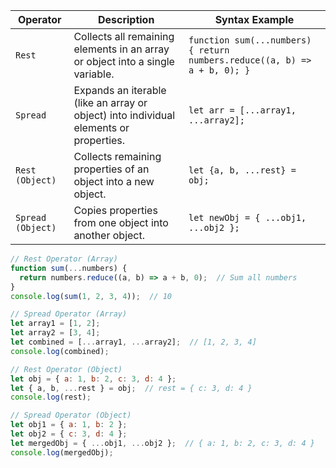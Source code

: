 
| Operator   | Description                                                                                             | Syntax Example                                                                                                           |
|------------|---------------------------------------------------------------------------------------------------------|--------------------------------------------------------------------------------------------------------------------------|
| `Rest`     | Collects all remaining elements in an array or object into a single variable.                           | `function sum(...numbers) { return numbers.reduce((a, b) => a + b, 0); }`                                             |
| `Spread`   | Expands an iterable (like an array or object) into individual elements or properties.                    | `let arr = [...array1, ...array2];`                                                                                      |
| `Rest (Object)` | Collects remaining properties of an object into a new object.                                          | `let {a, b, ...rest} = obj;`                                                                                             |
| `Spread (Object)` | Copies properties from one object into another object.                                                 | `let newObj = { ...obj1, ...obj2 };`                                                                                     |
```js
// Rest Operator (Array)
function sum(...numbers) {
  return numbers.reduce((a, b) => a + b, 0);  // Sum all numbers
}
console.log(sum(1, 2, 3, 4));  // 10

// Spread Operator (Array)
let array1 = [1, 2];
let array2 = [3, 4];
let combined = [...array1, ...array2];  // [1, 2, 3, 4]
console.log(combined);

// Rest Operator (Object)
let obj = { a: 1, b: 2, c: 3, d: 4 };
let { a, b, ...rest } = obj;  // rest = { c: 3, d: 4 }
console.log(rest);

// Spread Operator (Object)
let obj1 = { a: 1, b: 2 };
let obj2 = { c: 3, d: 4 };
let mergedObj = { ...obj1, ...obj2 };  // { a: 1, b: 2, c: 3, d: 4 }
console.log(mergedObj);

```